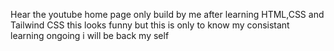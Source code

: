 Hear the youtube home page only  build by me after learning HTML,CSS and Tailwind CSS this looks funny but this is only to know my consistant learning ongoing i will be back my self 
